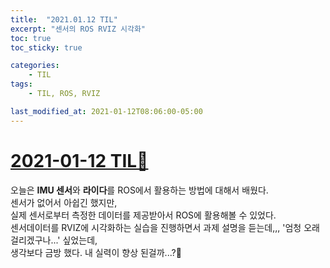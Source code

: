 ```yaml
---
title:  "2021.01.12 TIL"
excerpt: "센서의 ROS RVIZ 시각화"
toc: true
toc_sticky: true

categories:
    - TIL
tags:
    - TIL, ROS, RVIZ

last_modified_at: 2021-01-12T08:06:00-05:00
---
```


# [2021-01-12 TIL📓](https://github.com/churry75/K-Digital_Programmers/tree/main/Week_07_Sensor_application/2021_01_12_-_Day_02_Sensor_02)
오늘은 **IMU 센서**와 **라이다**를 ROS에서 활용하는 방법에 대해서 배웠다.\
센서가 없어서 아쉽긴 했지만,\
실제 센서로부터 측정한 데이터를 제공받아서 ROS에 활용해볼 수 있었다.\
센서데이터를 RVIZ에 시각화하는 실습을 진행하면서 과제 설명을 듣는데,,, '엄청 오래 걸리겠구나...' 싶었는데,\
생각보다 금방 했다. 내 실력이 향상 된걸까...?🤪
